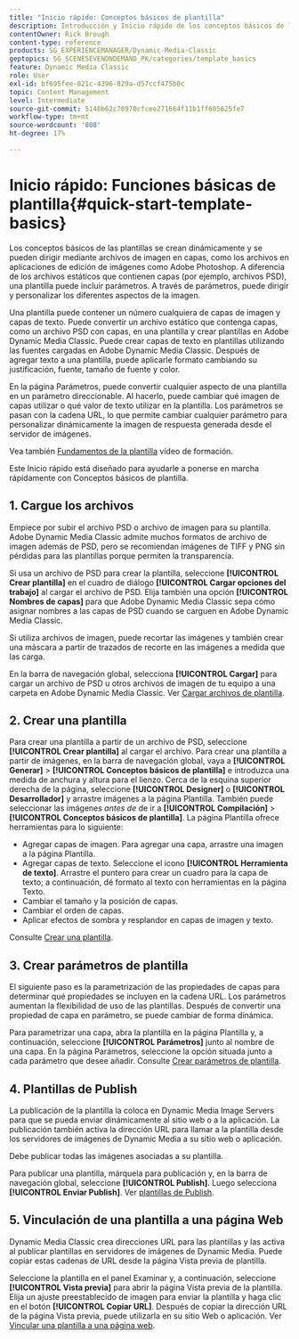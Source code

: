 ```yaml
---
title: "Inicio rápido: Conceptos básicos de plantilla"
description: Introducción y Inicio rápido de los conceptos básicos de las plantillas para ayudarle a ponerse en marcha rápidamente con Adobe Dynamic Media Classic.
contentOwner: Rick Brough
content-type: reference
products: SG_EXPERIENCEMANAGER/Dynamic-Media-Classic
geptopics: SG_SCENESEVENONDEMAND_PK/categories/template_basics
feature: Dynamic Media Classic
role: User
exl-id: bf695fee-821c-4396-829a-d57ccf475b0c
topic: Content Management
level: Intermediate
source-git-commit: 5140b62c76970cfcee271664f11b1ff605625fe7
workflow-type: tm+mt
source-wordcount: '808'
ht-degree: 17%

---
```


# Inicio rápido: Funciones básicas de plantilla{#quick-start-template-basics}

Los conceptos básicos de las plantillas se crean dinámicamente y se pueden dirigir mediante archivos de imagen en capas, como los archivos en aplicaciones de edición de imágenes como Adobe Photoshop. A diferencia de los archivos estáticos que contienen capas (por ejemplo, archivos PSD), una plantilla puede incluir parámetros. A través de parámetros, puede dirigir y personalizar los diferentes aspectos de la imagen.

Una plantilla puede contener un número cualquiera de capas de imagen y capas de texto. Puede convertir un archivo estático que contenga capas, como un archivo PSD con capas, en una plantilla y crear plantillas en Adobe Dynamic Media Classic. Puede crear capas de texto en plantillas utilizando las fuentes cargadas en Adobe Dynamic Media Classic. Después de agregar texto a una plantilla, puede aplicarle formato cambiando su justificación, fuente, tamaño de fuente y color.

En la página Parámetros, puede convertir cualquier aspecto de una plantilla en un parámetro direccionable. Al hacerlo, puede cambiar qué imagen de capas utilizar o qué valor de texto utilizar en la plantilla. Los parámetros se pasan con la cadena URL, lo que permite cambiar cualquier parámetro para personalizar dinámicamente la imagen de respuesta generada desde el servidor de imágenes.

Vea también [Fundamentos de la plantilla](https://s7d5.scene7.com/s7viewers/html5/VideoViewer.html?videoserverurl=https://s7d5.scene7.com/is/content/&amp;emailurl=https://s7d5.scene7.com/s7/emailFriend&amp;serverUrl=https://s7d5.scene7.com/is/image/&amp;config=Scene7SharedAssets/Universal_HTML5_Video&amp;contenturl=https://s7d5.scene7.com/skins/&amp;asset=S7tutorials/553_Template%20Basics_converted%20renamed_Dynamic%20Banners-AVS) vídeo de formación.

Este Inicio rápido está diseñado para ayudarle a ponerse en marcha rápidamente con Conceptos básicos de plantilla.

## 1. Cargue los archivos

Empiece por subir el archivo PSD o archivo de imagen para su plantilla. Adobe Dynamic Media Classic admite muchos formatos de archivo de imagen además de PSD, pero se recomiendan imágenes de TIFF y PNG sin pérdidas para las plantillas porque permiten la transparencia.

Si usa un archivo de PSD para crear la plantilla, seleccione **[!UICONTROL Crear plantilla]** en el cuadro de diálogo **[!UICONTROL Cargar opciones del trabajo]** al cargar el archivo de PSD. Elija también una opción **[!UICONTROL Nombres de capas]** para que Adobe Dynamic Media Classic sepa cómo asignar nombres a las capas de PSD cuando se carguen en Adobe Dynamic Media Classic.

Si utiliza archivos de imagen, puede recortar las imágenes y también crear una máscara a partir de trazados de recorte en las imágenes a medida que las carga.

En la barra de navegación global, selecciona **[!UICONTROL Cargar]** para cargar un archivo de PSD u otros archivos de imagen de tu equipo a una carpeta en Adobe Dynamic Media Classic. Ver [Cargar archivos de plantilla](uploading-template-files.md#uploading_template_files).

## 2. Crear una plantilla

Para crear una plantilla a partir de un archivo de PSD, seleccione **[!UICONTROL Crear plantilla]** al cargar el archivo. Para crear una plantilla a partir de imágenes, en la barra de navegación global, vaya a **[!UICONTROL Generar]** > **[!UICONTROL Conceptos básicos de plantilla]** e introduzca una medida de anchura y altura para el lienzo. Cerca de la esquina superior derecha de la página, seleccione **[!UICONTROL Designer]** o **[!UICONTROL Desarrollador]** y arrastre imágenes a la página Plantilla. También puede seleccionar las imágenes *antes de* de ir a **[!UICONTROL Compilación]** > **[!UICONTROL Conceptos básicos de plantilla]**. La página Plantilla ofrece herramientas para lo siguiente:

* Agregar capas de imagen. Para agregar una capa, arrastre una imagen a la página Plantilla.
* Agregar capas de texto. Seleccione el icono **[!UICONTROL Herramienta de texto]**. Arrastre el puntero para crear un cuadro para la capa de texto; a continuación, dé formato al texto con herramientas en la página Texto.
* Cambiar el tamaño y la posición de capas.
* Cambiar el orden de capas.
* Aplicar efectos de sombra y resplandor en capas de imagen y texto.

Consulte [Crear una plantilla](creating-template.md#creating_a_template).

## 3. Crear parámetros de plantilla

El siguiente paso es la parametrización de las propiedades de capas para determinar qué propiedades se incluyen en la cadena URL. Los parámetros aumentan la flexibilidad de uso de las plantillas. Después de convertir una propiedad de capa en parámetro, se puede cambiar de forma dinámica.

Para parametrizar una capa, abra la plantilla en la página Plantilla y, a continuación, seleccione **[!UICONTROL Parámetros]** junto al nombre de una capa. En la página Parámetros, seleccione la opción situada junto a cada parámetro que desee añadir. Consulte [Crear parámetros de plantilla](creating-template-parameters.md#creating_template_parameters).

## 4. Plantillas de Publish

La publicación de la plantilla la coloca en Dynamic Media Image Servers para que se pueda enviar dinámicamente al sitio web o a la aplicación. La publicación también activa la dirección URL para llamar a la plantilla desde los servidores de imágenes de Dynamic Media a su sitio web o aplicación.

Debe publicar todas las imágenes asociadas a su plantilla.

Para publicar una plantilla, márquela para publicación y, en la barra de navegación global, seleccione **[!UICONTROL Publish]**. Luego selecciona **[!UICONTROL Enviar Publish]**. Ver [plantillas de Publish](publishing-templates.md#publishing_templates).

## 5. Vinculación de una plantilla a una página Web

Dynamic Media Classic crea direcciones URL para las plantillas y las activa al publicar plantillas en servidores de imágenes de Dynamic Media. Puede copiar estas cadenas de URL desde la página Vista previa de plantilla.

Seleccione la plantilla en el panel Examinar y, a continuación, seleccione **[!UICONTROL Vista previa]** para abrir la página Vista previa de la plantilla. Elija un ajuste preestablecido de imagen para enviar la plantilla y haga clic en el botón **[!UICONTROL Copiar URL]**. Después de copiar la dirección URL de la página Vista previa, puede utilizarla en su sitio Web o aplicación. Ver [Vincular una plantilla a una página web](linking-template-web-page.md#linking_a_template_to_a_web_page).
